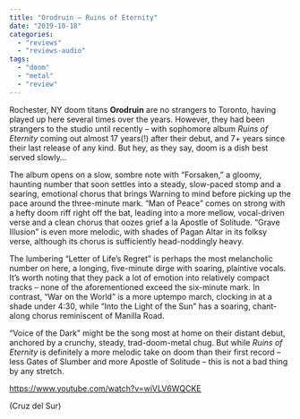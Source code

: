 ```yaml
---
title: "Orodruin – Ruins of Eternity"
date: "2019-10-18"
categories: 
  - "reviews"
  - "reviews-audio"
tags: 
  - "doom"
  - "metal"
  - "review"
---
```


Rochester, NY doom titans **Orodruin** are no strangers to Toronto, having played up here several times over the years. However, they had been strangers to the studio until recently – with sophomore album _Ruins of Eternity_ coming out almost 17 years(!) after their debut, and 7+ years since their last release of any kind. But hey, as they say, doom is a dish best served slowly…

The album opens on a slow, sombre note with “Forsaken,” a gloomy, haunting number that soon settles into a steady, slow-paced stomp and a searing, emotional chorus that brings Warning to mind before picking up the pace around the three-minute mark. “Man of Peace” comes on strong with a hefty doom riff right off the bat, leading into a more mellow, vocal-driven verse and a clean chorus that oozes grief a la Apostle of Solitude. “Grave Illusion” is even more melodic, with shades of Pagan Altar in its folksy verse, although its chorus is sufficiently head-noddingly heavy.

The lumbering “Letter of Life’s Regret” is perhaps the most melancholic number on here, a longing, five-minute dirge with soaring, plaintive vocals. It’s worth noting that they pack a lot of emotion into relatively compact tracks – none of the aforementioned exceed the six-minute mark. In contrast, “War on the World” is a more uptempo march, clocking in at a shade under 4:30, while “Into the Light of the Sun” has a soaring, chant-along chorus reminiscent of Manilla Road.

“Voice of the Dark” might be the song most at home on their distant debut, anchored by a crunchy, steady, trad-doom-metal chug. But while _Ruins of Eternity_ is definitely a more melodic take on doom than their first record – less Gates of Slumber and more Apostle of Solitude – this is not a bad thing by any stretch.

https://www.youtube.com/watch?v=wiVLV6WQCKE

(Cruz del Sur)
